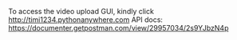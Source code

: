 To access the video upload GUI, kindly click http://timi1234.pythonanywhere.com
API docs: https://documenter.getpostman.com/view/29957034/2s9YJbzN4p
